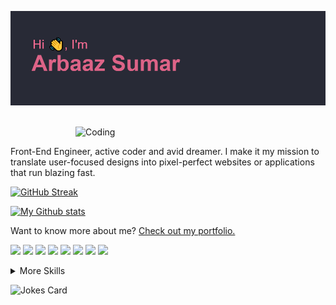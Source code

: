 ![MasterHead](./header.png)

<br>
<img align="right" alt="Coding" width="400" src="https://res.cloudinary.com/practicaldev/image/fetch/s--sNXjzc6P--/c_limit%2Cf_auto%2Cfl_progressive%2Cq_66%2Cw_880/https://media1.tenor.com/images/0c34272909ee2a4db5606a014082312b/tenor.gif%3Fitemid%3D15828752">
<br>

Front-End Engineer, active coder and avid dreamer. I make it my mission to translate user-focused designs into pixel-perfect websites or applications that run blazing fast.

[![GitHub Streak](http://github-readme-streak-stats.herokuapp.com?user=arbaaz-77&theme=dracula&hide_border=true)](https://git.io/streak-stats)

[![My Github stats](https://github-readme-stats.vercel.app/api?username=arbaaz-77&show_icons=true&theme=dracula)](https://github.com/arbaaz-77/github-readme-stats)


Want to know more about me? [Check out my portfolio.](http://arbaazsumar.com/)

![](https://img.shields.io/badge/Code-React-informational?style=flat&logo=react&logoColor=white&color=282a36)
![](https://img.shields.io/badge/Code-Redux-informational?style=flat&logo=Redux&logoColor=white&color=282a36)
![](https://img.shields.io/badge/Code-Gatsby-informational?style=flat&logo=gatsby&logoColor=white&color=282a36)
![](https://img.shields.io/badge/Code-JavaScript-informational?style=flat&logo=JavaScript&logoColor=white&color=282a36)
![](https://img.shields.io/badge/Code-TypeScript-informational?style=flat&logo=TypeScript&logoColor=white&color=282a36)
![](https://img.shields.io/badge/Code-SwiftUI-informational?style=flat&logo=swift&logoColor=white&color=282a36)
![](https://img.shields.io/badge/Code-MongoDB-informational?style=flat&logo=MongoDB&logoColor=white&color=282a36)
![](https://img.shields.io/badge/Code-MySQL-informational?style=flat&logo=MySQL&logoColor=white&color=282a36)

<details>
<summary>More Skills</summary>
<br>

![](https://img.shields.io/badge/Style-CSS-informational?style=flat&logo=css3&logoColor=white&color=282a36)
![](https://img.shields.io/badge/Style-Tailwind-informational?style=flat&logo=Tailwind-CSS&logoColor=white&color=282a36)
![](https://img.shields.io/badge/Style-Sass-informational?style=flat&logo=Sass&logoColor=white&color=282a36)
![](https://img.shields.io/badge/Style-Stylus-informational?style=flat&logo=Stylus&logoColor=white&color=282a36)

<br>

![](https://img.shields.io/badge/Test-Jasmine-informational?style=flat&logo=Jasmine&logoColor=white&color=282a36)
![](https://img.shields.io/badge/Test-Jest-informational?style=flat&logo=jest&logoColor=white&color=282a36)
![](https://img.shields.io/badge/Test-Mocha-informational?style=flat&logo=Mocha&logoColor=white&color=282a36)
![](https://img.shields.io/badge/Test-Cypress-informational?style=flat&logo=Cypress&logoColor=white&color=282a36)
![](https://img.shields.io/badge/Test-Cypress-informational?style=flat&logo=Cypress&logoColor=white&color=282a36)

<br>

![](https://img.shields.io/badge/Tools-Netlify-informational?style=flat&logo=netlify&logoColor=white&color=282a36)
![](https://img.shields.io/badge/Tools-Jenkins-informational?style=flat&logo=jenkins&logoColor=white&color=282a36)
![](https://img.shields.io/badge/Tools-SonarQube-informational?style=flat&logo=SonarQube&logoColor=white&color=282a36)
![](https://img.shields.io/badge/Tools-Actions-informational?style=flat&logo=github-actions&logoColor=white&color=282a36)
![](https://img.shields.io/badge/Tools-NPM-informational?style=flat&logo=npm&logoColor=white&color=282a36)
![](https://img.shields.io/badge/Tools-Postman-informational?style=flat&logo=Postman&logoColor=white&color=282a36)
![](https://img.shields.io/badge/Tools-Photoshop-informational?style=flat&logo=Adobe-Photoshop&logoColor=white&color=282a36)
![](https://img.shields.io/badge/Tools-Illustrator-informational?style=flat&logo=Adobe-Illustrator&logoColor=white&color=282a36)
![](https://img.shields.io/badge/Tools-AdobeXD-informational?style=flat&logo=Adobe-XD&logoColor=white&color=282a36)
![](https://img.shields.io/badge/Tools-GitHub-informational?style=flat&logo=GitHub&logoColor=white&color=282a36)
![](https://img.shields.io/badge/Tools-GitLab-informational?style=flat&logo=GitLab&logoColor=white&color=282a36)
![](https://img.shields.io/badge/Tools-Bitbucket-informational?style=flat&logo=Bitbucket&logoColor=white&color=282a36)
![](https://img.shields.io/badge/Tools-Jira-informational?style=flat&logo=Jira-Software&logoColor=white&color=282a36)

</details>

![Jokes Card](https://readme-jokes.vercel.app/api)

